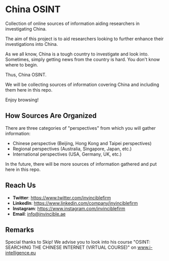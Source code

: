 # China OSINT
Collection of online sources of information aiding researchers in investigating China.

The aim of this project is to aid researchers looking to further enhance their investigations into China.

As we all know, China is a tough country to investigate and look into. Sometimes, simply getting news from the country is hard. You don't know where to begin.

Thus, China OSINT.

We will be collecting sources of information covering China and including them here in this repo.

Enjoy browsing!

## How Sources Are Organized
There are three categories of "perspectives" from which you will gather information:
- Chinese perspective (Beijing, Hong Kong and Taipei perspectives)
- Regional perspectives (Australia, Singapore, Japan, etc.)
- International perspectives (USA, Germany, UK, etc.)

In the future, there will be more sources of information gathered and put here in this repo.

## Reach Us

- **Twitter**: https://www.twitter.com/invinciblefirm
- **LinkedIn**: https://www.linkedin.com/company/invinciblefirm
- **Instagram**: https://www.instagram.com/invinciblefirm
- **Email**: info@invincible.ae

## Remarks

Special thanks to Skip! We advise you to look into his course "OSINT: SEARCHING THE CHINESE INTERNET (VIRTUAL COURSE)" on www.i-intelligence.eu
